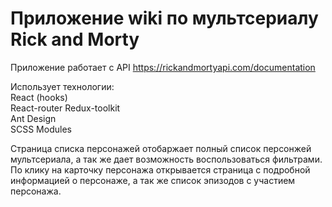 # Приложение wiki по мультсериалу Rick and Morty  

Приложение работает с API https://rickandmortyapi.com/documentation  

Использует технологии:  
React (hooks)  
React-router
Redux-toolkit  
Ant Design  
SCSS Modules  

Страница списка персонажей отобаржает полный список персонжей мультсериала, а так же дает возможность воспользоваться фильтрами.  
По клику на карточку персонажа открывается страница с подробной информацией о персонаже, а так же список эпизодов с участием персонажа.
